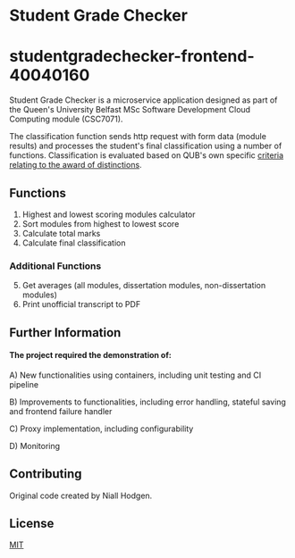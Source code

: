 # Student Grade Checker

# studentgradechecker-frontend-40040160

Student Grade Checker is a microservice application designed as part of the Queen's University Belfast MSc Software Development Cloud Computing module (CSC7071).

The classification function sends http request with form data (module results) and processes the student's final classification using a number of functions.
Classification is evaluated based on QUB's own specific [criteria relating to the award of distinctions](https://www.qub.ac.uk/directorates/AcademicStudentAffairs/AcademicAffairs/GeneralRegulations/StudyRegulations/StudyRegulationsforPostgraduateTaughtProgrammes/#d.en.918569).

## Functions

1. Highest and lowest scoring modules calculator
2. Sort modules from highest to lowest score
3. Calculate total marks
4. Calculate final classification

### Additional Functions

5. Get averages (all modules, dissertation modules, non-dissertation modules)
6. Print unofficial transcript to PDF

## Further Information

#### The project required the demonstration of:

A) New functionalities using containers, including unit testing and CI pipeline

B) Improvements to functionalities, including error handling, stateful saving and frontend failure handler

C) Proxy implementation, including configurability

D) Monitoring

## Contributing
Original code created by Niall Hodgen.

## License
[MIT](https://choosealicense.com/licenses/mit/)